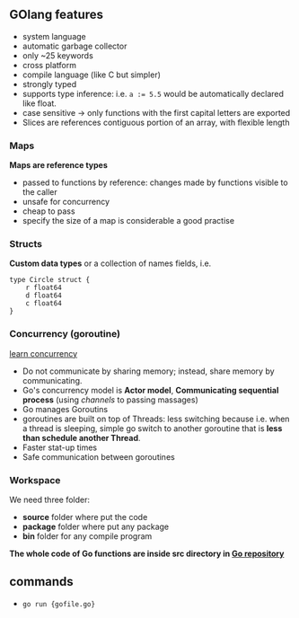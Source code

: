 GOlang features
---
* system language
* automatic garbage collector
* only ~25 keywords
* cross platform
* compile language (like C but simpler)
* strongly typed
* supports type inference: i.e. `a := 5.5` would be automatically declared like float.
* case sensitive -> only functions with the first capital letters are exported
* Slices are references contiguous portion of an array, with flexible length 

### Maps 
**Maps are reference types**
* passed to functions by reference: changes made by functions visible to the caller
* unsafe for concurrency 
* cheap to pass
* specify the size of a map is considerable a good practise

### Structs 
**Custom data types** or a collection of names fields, i.e.
```
type Circle struct {
    r float64
    d float64
    c float64
}
```

### Concurrency (goroutine)
[learn concurrency](https://github.com/golang/go/wiki/LearnConcurrency)

* Do not communicate by sharing memory; instead, share memory by communicating.
* Go's concurrency model is **Actor model**, **Communicating sequential process** (using *channels* to passing massages)
* Go manages Goroutins 
* goroutines are built on top of Threads: less switching because i.e. when a thread is sleeping, simple go switch to
another goroutine that is **less than schedule another Thread**.
* Faster stat-up times
* Safe communication between goroutines

### Workspace
We need three folder:
* **source** folder where put the code
* **package** folder where put any package
* **bin** folder for any compile program

**The whole code of Go functions are inside src directory in [Go repository](https://github.com/golang/go/blob/master/src)**

## commands
* `go run {gofile.go}`